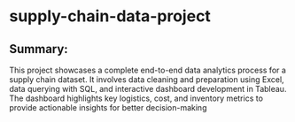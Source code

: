 # supply-chain-data-project
## Summary:
This project showcases a complete end-to-end data analytics process for a supply chain dataset. It involves data cleaning and preparation using Excel, data querying with SQL, and interactive dashboard development in Tableau. The dashboard highlights key logistics, cost, and inventory metrics to provide actionable insights for better decision-making



